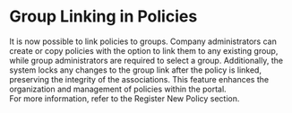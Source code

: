 # Group Linking in Policies

It is now possible to link policies to groups. Company administrators can create or copy policies with the option to link them to any existing group, while group administrators are required to select a group. Additionally, the system locks any changes to the group link after the policy is linked, preserving the integrity of the associations. This feature enhances the organization and management of policies within the portal.\
For more information, refer to the Register New Policy section.
